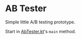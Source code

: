 # AB Tester

Simple little A/B testing prototype.

Start in [AbTester.kt](src/main/kotlin/com/github/nanodeath/AbTester.kt)'s `main` method.